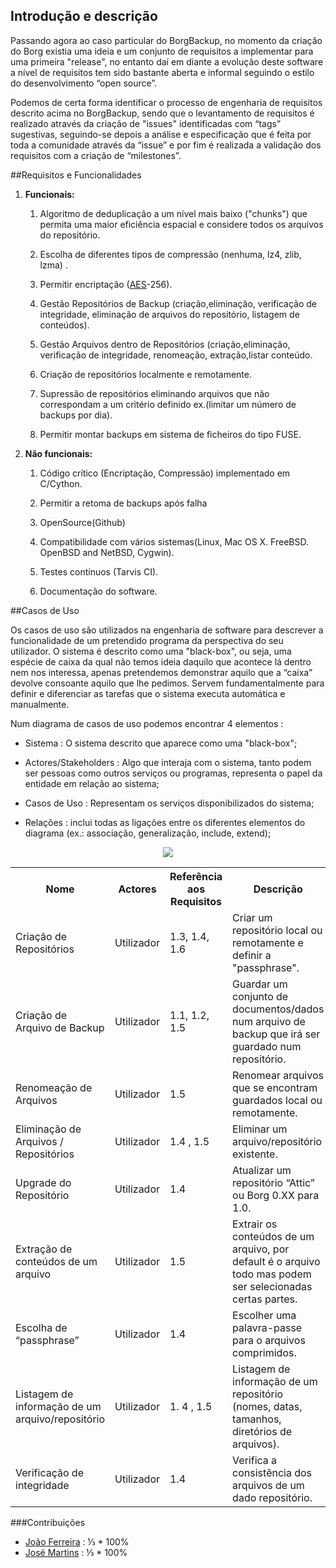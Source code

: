 ## Introdução e descrição 

Passando agora ao caso particular do BorgBackup, no momento da criação do Borg existia uma ideia e um conjunto de requisitos a implementar para uma primeira "release", no entanto daí em diante a evolução deste software a nível de requisitos tem sido bastante aberta e informal seguindo o estilo do desenvolvimento “open source”.


Podemos de certa forma identificar o processo de engenharia de requisitos descrito acima no BorgBackup, sendo que o levantamento de requisitos é realizado através da criação de "issues" identificadas com “tags” sugestivas, seguindo-se depois a análise e especificação que é feita por toda a comunidade através da “issue” e por fim é realizada a validação dos requisitos com a criação de “milestones”.


##Requisitos e Funcionalidades

1. **Funcionais:**


	1. Algoritmo de deduplicação a um nível mais baixo ("chunks") que permita uma maior eficiência espacial e considere todos os arquivos do repositório.


	2. Escolha de diferentes tipos de compressão (nenhuma, lz4, zlib, lzma) .


	3. Permitir encriptação ([AES](https://en.wikipedia.org/wiki/Advanced_Encryption_Standard)-256).


	4. Gestão Repositórios de Backup (criação,eliminação, verificação de integridade, eliminação de arquivos do repositório, listagem de conteúdos).


	5. Gestão Arquivos dentro de Repositórios (criação,eliminação, verificação de integridade, renomeação, extração,listar conteúdo.


	6. Criação de repositórios localmente e remotamente.


	7. Supressão de repositórios eliminando arquivos que não correspondam a um critério definido ex.(limitar um número de backups por dia).


	8. Permitir montar backups em sistema de ficheiros do tipo FUSE.  


 


2. **Não funcionais:**


	1. Código crítico (Encriptação, Compressão) implementado em C/Cython.


	2. Permitir a retoma de backups após falha


	3. OpenSource(Github)


	4. Compatibilidade com vários sistemas(Linux, Mac OS X. FreeBSD. OpenBSD and NetBSD, Cygwin).


	5. Testes contínuos (Tarvis CI).


	6. Documentação do software.
  
##Casos de Uso

Os casos de uso são utilizados na engenharia de software para descrever a funcionalidade de um pretendido programa da perspectiva do seu utilizador. O sistema é descrito como uma "black-box", ou seja, uma espécie de caixa da qual não temos ideia daquilo que acontece lá dentro nem nos interessa, apenas pretendemos demonstrar aquilo que a “caixa” devolve consoante aquilo que lhe pedimos. Servem fundamentalmente para definir e diferenciar as tarefas que o sistema executa automática e manualmente. 

Num diagrama de casos de uso podemos encontrar 4 elementos : 

* Sistema : O sistema descrito que aparece como uma "black-box";

* Actores/Stakeholders : Algo que interaja com o sistema, tanto podem ser pessoas como outros serviços ou programas, representa o papel da entidade em relação ao sistema;

* Casos de Uso : Representam os serviços disponibilizados do sistema;

* Relações : inclui todas as ligações entre os diferentes elementos do diagrama (ex.: associação, generalização, include, extend);
<p align="center">
<img  src ="resources/useCases.png" />
</p>

<table>
  <tr>
    <th>Nome</th>
    <th>Actores</th>
    <th>Referência aos Requisitos</th>
    <th>Descrição</th>
  </tr>
  <tr>
    <td>Criação de Repositórios</td>
    <td>Utilizador</td>
    <td>1.3, 1.4, 1.6</td>
    <td>Criar um repositório local ou remotamente e definir a "passphrase".</td>
  </tr>
  <tr>
    <td>Criação de Arquivo de Backup</td>
    <td>Utilizador</td>
    <td>1.1, 1.2, 1.5</td>
    <td>Guardar um conjunto de documentos/dados num arquivo de backup que irá ser guardado num repositório.</td>
  </tr>
  <tr>
    <td>Renomeação de Arquivos</td>
    <td>Utilizador</td>
    <td>1.5</td>
    <td>Renomear arquivos que se encontram guardados local ou remotamente.</td>
  </tr>
  <tr>
    <td>Eliminação de Arquivos / Repositórios</td>
    <td>Utilizador</td>
    <td>1.4 , 1.5</td>
    <td>Eliminar um arquivo/repositório existente.</td>
  </tr>
  <tr>
    <td>Upgrade do Repositório</td>
    <td>Utilizador</td>
    <td>1.4</td>
    <td>Atualizar um repositório “Attic” ou Borg 0.XX para 1.0.</td>
  </tr>
  <tr>
    <td>Extração de conteúdos de um arquivo</td>
    <td>Utilizador</td>
    <td>1.5</td>
    <td>Extrair os conteúdos de um arquivo, por default é o arquivo todo mas podem ser selecionadas certas partes. </td>
  </tr>
  <tr>
    <td>Escolha de “passphrase”</td>
    <td>Utilizador</td>
    <td>1.4</td>
    <td>Escolher uma palavra-passe para o arquivos comprimidos.</td>
  </tr>
  <tr>
    <td>Listagem de informação de um arquivo/repositório</td>
    <td>Utilizador</td>
    <td>1. 4 , 1.5</td>
    <td>Listagem de informação de um repositório (nomes, datas, tamanhos, diretórios de arquivos).</td>
  </tr>
  <tr>
    <td>Verificação de integridade</td>
    <td>Utilizador</td>
    <td>1.4</td>
    <td>Verifica a consistência dos arquivos de um dado repositório.</td>
  </tr>
</table>



###Contribuições

* [João Ferreira](https://github.com/joaocsf) : ⅓ * 100%
* [José Martins](https://github.com/JoseLuisMartins) : ⅓ * 100%
